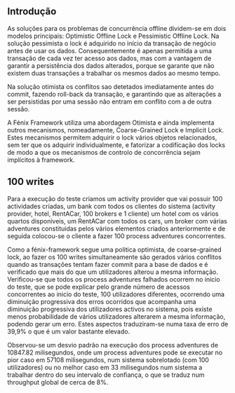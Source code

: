 ## Introdução
As soluções para os problemas de concurrência offline dividem-se em dois modelos principais: Optimistic Offline Lock e Pessimistic Offline Lock.
Na solução pessimista o lock é adquirido no início da transação de negócio antes de usar os dados. Consequentemente é apenas permitida a uma transação de cada vez ter acesso aos dados, mas com a vantagem de garantir a persistência dos dados alterados, porque se garante que não existem duas transações a trabalhar os mesmos dados ao mesmo tempo.

Na solução otimista os conflitos sao detetados imediatamente antes do commit, fazendo roll-back da transação, e garantindo que as alterações a ser persistidas por uma sessão não entram em conflito com a de outra sessão.

A Fénix Framework utiliza uma abordagem Otimista e ainda implementa outros mecanismos, nomeadamente, Coarse-Grained Lock e Implicit Lock. Estes mecanismos permitem adquirir o lock vários objetos relacionados, sem ter que os adquirir individualmente, e fatorizar a codificação dos locks de modo a que os mecanismos de controlo de concorrência sejam implícitos à framework.


## 100 writes
Para a execução do teste criamos um activity provider que vai possuir 100 actividades criadas, um bank com todos os clientes do sistema (activity provider, hotel, RentACar, 100 brokers e 1 cliente) um hotel com os vários quartos disponiveis, um RentACar com todos os cars, um broker com várias adventures constituidas pelos vários elementos criados anteriormente e de seguida colocou-se o cliente a fazer 100 process adventures concorrentes.

Como a fénix-framework segue uma politica optimista, de coarse-grained lock, ao fazer os 100 writes simultaneamente são gerados vários conflitos quando as transações tentam fazer commit para a base de dados e é verificado que mais do que um utilizadores alterou a mesma informação. Verificou-se que todos os process adventures falhados ocorrem no inicio do teste, que se pode explicar pelo grande número de acessos concorrentes ao inicio do teste, 100 utilizadores diferentes, ocorrendo uma diminuição progressiva dos erros ocorridos que acompanha uma diminuição progressiva dos utilizadores activos no sistema, pois existe menos probabilidade de vários utilizadores alterarem a mesma informação, podendo gerar um erro. Estes aspectos traduziram-se numa taxa de erro de 39,9% o que é um valor bastante elevado.

Observou-se um desvio padrão na execução dos process adventures de 10847.82 milisegundos, onde um process adventures pode se executar no pior caso em 57108 milisegundos, num sistema sobrelotado (com 100 utilizadores) ou no melhor caso em 33 milisegundos num sistema a trabalhar dentro do seu intervalo de confiança, o que se traduz num throughput global de cerca de 8%.
